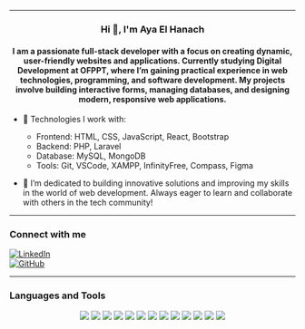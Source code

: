    ---

<h3 align="center"> Hi 👋, I'm Aya El Hanach  </h3>
<h4 align="center">
I am a passionate full-stack developer with a focus on creating dynamic, user-friendly websites and applications. Currently studying Digital Development at OFPPT, where I’m gaining practical experience in web technologies, programming, and software development. My projects involve building interactive forms, managing databases, and designing modern, responsive web applications.
</h4>

- 🔧 Technologies I work with:

  - Frontend: HTML, CSS, JavaScript, React, Bootstrap
  - Backend: PHP, Laravel
  - Database: MySQL, MongoDB
  - Tools: Git, VSCode, XAMPP, InfinityFree, Compass, Figma

- 🌱 I’m dedicated to building innovative solutions and improving my skills in the world of web development. Always eager to learn and collaborate with others in the tech community!

---

### Connect with me  
[![LinkedIn](https://img.shields.io/badge/LinkedIn-%230077B5.svg?style=for-the-badge&logo=linkedin&logoColor=white)](www.linkedin.com/in/ayaelhannach)  
[![GitHub](https://img.shields.io/badge/GitHub-%23121011.svg?style=for-the-badge&logo=github&logoColor=white)](https://github.com/ayaelhannach)  


---

### Languages and Tools

<p align="center">
  <img src="https://img.shields.io/badge/-HTML5-E34F26?style=flat&logo=html5&logoColor=white" />
  <img src="https://img.shields.io/badge/-CSS3-1572B6?style=flat&logo=css3&logoColor=white" />
  <img src="https://img.shields.io/badge/-JavaScript-F7DF1E?style=flat&logo=javascript&logoColor=black" />
  <img src="https://img.shields.io/badge/-PHP-777BB4?style=flat&logo=php&logoColor=white" />
  <img src="https://img.shields.io/badge/-Laravel-FF2D20?style=flat&logo=laravel&logoColor=white" />
  <img src="https://img.shields.io/badge/-MySQL-4479A1?style=flat&logo=mysql&logoColor=white" />
  <img src="https://img.shields.io/badge/-MongoDB-47A248?style=flat&logo=mongodb&logoColor=white" />
  <img src="https://img.shields.io/badge/-React-61DAFB?style=flat&logo=react&logoColor=black" />
  <img src="https://img.shields.io/badge/-Git-F05032?style=flat&logo=git&logoColor=white" />
  <img src="https://img.shields.io/badge/-VSCode-007ACC?style=flat&logo=visual-studio-code&logoColor=white" />
  <img src="https://img.shields.io/badge/-XAMPP-FB7A24?style=flat&logo=xampp&logoColor=white" />
  <img src="https://img.shields.io/badge/-InfinityFree-FF7100?style=flat&logo=infinityfree&logoColor=white" />
  <img src="https://img.shields.io/badge/-Figma-F24E1E?style=flat&logo=figma&logoColor=white" />
</p>
